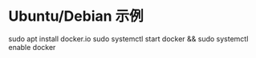 # Ubuntu/Debian 示例
sudo apt install docker.io
sudo systemctl start docker && sudo systemctl enable docker


